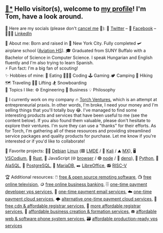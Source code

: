 ## [📝](https://jhatse.info/kartik-v/krajee-markdown-editor/examples/bs4.html)[*](https://github.com/kartik-v/krajee-markdown-editor) Hello visitor(s), welcome to [my profile](https://trpapp.github.io)! I'm Tom, have a look around.

📢 Here are my socials (please don't [cancel me](https://twitter.com/ThomasRPapp/status/1363953064718254081) 🙊): 🐤 [Twitter](https://twitter.com/ThomasRPapp) – 📘 [Facebook](https://facebook.com/ThomasRPapp) – 👨🏼‍💼 [LinkedIn](https://linkedin.com/in/trpapp) 

🌱 About me: Born and raised in 🗽 New York City. Fully completed 🛩️ airplane school ([Aviation HS](https://www.aviationhs.net)). 🎓 Graduated from SUNY Buffalo with a Bachelor of Science in Computer Science. I speak Hungarian and English fluently and I'm also trying to learn Spanish.  
⚡ Fun fact: I'm a big fan of scouting!  
✨ Hobbies of mine: 🍕 Eating 👨🏼‍💻 Coding 🕹️ Gaming 🏕️ Camping 👣 Hiking 🗺️ Traveling 🏋🏼 Lifting 🏂 Snowboarding  
💭 Topics I like: ⚙️ Engineering 👔 Business 💡 Philosophy 

🚀 I currently work on my company 🔥 [Torch Ventures](https://torch.ventures), which is an attempt at entrepreneurial praxis. In other words, I'm broke, I need your money and I'm selling things that you'll totally buy 😂. I've managed to find some interesting products and services that have been useful to me (see the content below). If you also found them valuable, please don't hesitate to explore their ventures. I'm sure they can use a "thanks" for their efforts. As for Torch, I'm gathering all of these resources and providing streamlined service packages and quality products for purchase. Let me know if you're interested or if you'd like to collaborate!

🏅 Favorite projects: 🍥🐧 [Debian](https://distrowatch.com/debian) [Linux](https://github.com/torvalds/linux) (🟩 [LMDE](https://linuxmint.com/download_lmde.php) / 🐉 [Kali](https://distrowatch.com/kali) / ⛰️ [MX](https://distrowatch.com/kali)), 🖥️ [VSCodium](https://github.com/VSCodium/vscodium), 🦀 [Rust](https://github.com/rust-lang/rust), 📜 JavaScript (🌐 [browser](https://github.com/chromium/chromium) / 🟢 [node](https://github.com/nodejs/node) / 🦕 [deno](https://github.com/denoland/deno)), 🐍 [Python](https://python.org/), 🌌 [AlaSQL](https://github.com/agershun/alasql), 🐘 [PostgreSQL](https://github.com/postgres/postgres), 🦭 [MariaDB](https://github.com/MariaDB), ✒️ [LibreOffice](https://libreoffice.org), 📻 [RISC-V](https://github.com/riscv-software-src)

🏆 Additional resources: 🖱️ [free & open source remoting software](https://dwservice.net), 📺 [free online television](https://pluto.tv/live-tv), 🪙 [free online business banking](https://banknovo.com), 🗄️ [one-time payment developer vps services](https://cloudatcost.com), 📧 [one-time payment email services](https://mxroute.org), ☁️ [one-time payment cloud services](https://pcloud.com), 🌩️ [alternative one-time payment cloud services](https://icedrive.net), 📄 [free cdn & affordable registrar services](https://cloudflare.com), 📇 [more affordable registrar services](https://freenom.com), 🏢 [affordable business creation & formation services](https://cindysnewmexicollcs.com), ☎️ [affordable web & software phone system services](https://phonespeak.com), 🗃️ [affordable production-ready vps services](https://servercheapnet)